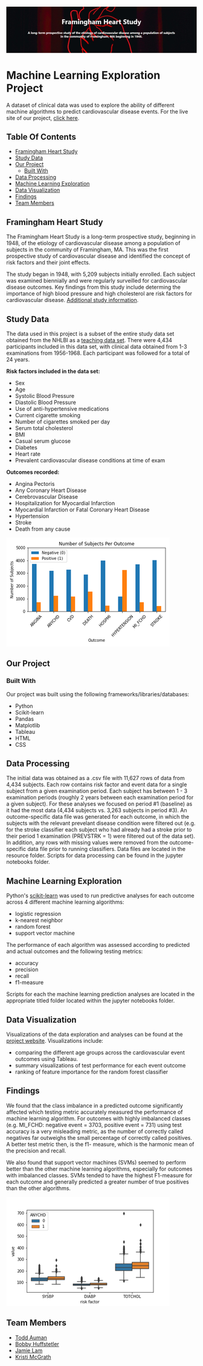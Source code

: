 ![alt text](Images/jumbotron.png)

# Machine Learning Exploration Project

A dataset of clinical data was used to explore the ability of different machine algorithms to predict cardiovascular disease events. For the live site of our project, [click here](https://kmcgrath88.github.io/FraminghamML-Project/summary.html).

<!-- TABLE OF CONTENTS -->
## Table Of Contents

* [Framingham Heart Study](#framingham-heart-study)
* [Study Data](#study-data)
* [Our Project](#our-project)
  * [Built With](#built-with)
* [Data Processing](#data-processing)
* [Machine Learning Exploration](#machine-learning-exploration)
* [Data Visualization](#data-visualization)
* [Findings](#findings)
* [Team Members](#team-members)

<!-- Framingham Heart Study -->
## Framingham Heart Study

The Framingham Heart Study is a long-term prospective study, beginning in 1948, of the etiology of cardiovascular disease among a population of subjects in the community of Framingham, MA. This was the first prospective study of cardiovascular disease and identified the concept of risk factors and their joint effects.

The study began in 1948, with 5,209 subjects initially enrolled. Each subject was examined biennially and were regularly surveilled for cardiovascular disease outcomes. Key findings from this study include determing the importance of high blood pressure and high cholesterol are risk factors for cardiovascular disease.  [Additional study information](https://www.nhlbi.nih.gov/science/framingham-heart-study-fhs).

<!-- Study Data -->
## Study Data

The data used in this project is a subset of the entire study data set obtained from the NHLBI as a [teaching data set](https://biolincc.nhlbi.nih.gov/teaching/). There were 4,434 participants included in this data set, with clinical data obtained from 1-3 examinations from 1956-1968. Each participant was followed for a total of 24 years. 

**Risk factors included in the data set:**
* Sex
* Age
* Systolic Blood Pressure	
* Diastolic Blood Pressure
* Use of anti-hypertensive medications
* Current cigarette smoking
* Number of cigarettes smoked per day
* Serum total cholesterol
* BMI			
* Casual serum glucose
* Diabetes		
* Heart rate
* Prevalent cardiovascular disease conditions at time of exam

**Outcomes recorded:**
* Angina Pectoris	
* Any Coronary Heart Disease
* Cerebrovascular Disease
* Hospitalization for Myocardial Infarction
* Myocardial Infarction or Fatal Coronary Heart Disease
* Hypertension
* Stroke
* Death from any cause

![subjects per outcome](Images/subjects_per_outcome.png)

<!-- Our Project -->
## Our Project

<!-- Built With -->
### Built With

Our project was built using the following frameworks/libraries/databases:<br>
* Python 
* Scikit-learn
* Pandas
* Matplotlib
* Tableau
* HTML
* CSS

<!-- Data Processing -->
## Data Processing

The initial data was obtained as a .csv file with 11,627 rows of data from 4,434 subjects. Each row contains risk factor and event data for a single subject from a given examination period. Each subject has between 1 - 3 examination periods (roughly 2 years between each examination period for a given subject). For these analyses we focused on period #1 (baseline) as it had the most data (4,434 subjects vs. 3,263 subjects in period #3). An outcome-specific data file was generated for each outcome, in which the subjects with the relevant prevelant disease condition were filtered out (e.g. for the stroke classifier each subject who had already had a stroke prior to their period 1 examination (PREVSTRK = 1) were filtered out of the data set). In addition, any rows with missing values were removed from the outcome-specific data file prior to running classifiers.  Data files are located in the resource folder.  Scripts for data processing can be found in the jupyter notebooks folder.

<!-- Machine Learning Exploration -->
## Machine Learning Exploration

Python's [scikit-learn](https://scikit-learn.org/stable/index.html) was used to run predictive analyses for each outcome across 4 different machine learning algorithms:
* logistic regression
* k-nearest neighbor
* random forest
* support vector machine

The performance of each algorithm was assessed according to predicted and actual outcomes and the following testing metrics:
* accuracy	
* precision
* recall
* f1-measure

Scripts for each the machine learning prediction analyses are located in the appropriate titled folder located within the jupyter notebooks folder.

<!-- Data Visualization -->
## Data Visualization

Visualizations of the data exploration and analyses can be found at the [project website](https://kmcgrath88.github.io/FraminghamML-Project/summary.html).  Visualizations include:
 * comparing the different age groups across the cardiovascular event outcomes using Tableau.
 * summary visualizations of test performance for each event outcome
 * ranking of feature importance for the random forest classifier

<!-- Findings -->
## Findings

We found that the class imbalance in a predicted outcome significantly affected which testing metric accurately measured the performance of machine learning algorithm.  For outcomes with highly imbalanced classes (e.g. MI_FCHD: negative event = 3703, positive event = 731) using test accuracy is a very misleading metric, as the number of correctly called negatives far outweighs the small percentage of correctly called positives.  A better test metric then, is the f1- measure, which is the harmonic mean of the precision and recall.  

We also found that support vector machines (SVMs) seemed to perform better than the other machine learning algorithms, especially for outcomes with imbalanced classes.  SVMs tended to have the highest F1-measure for each outcome and generally predicted a greater number of true positives than the other algorithms.

![alt text](Images/anychd_boxplot.png)

<!-- Team Members -->
## Team Members
* [ Todd Auman ](https://github.com/jtauman)
* [ Bobby Huffstetler ](https://github.com/bhuffstetler)
* [Jamie Lam](https://github.com/jwlam)
* [ Kristi McGrath ](https://github.com/kmcgrath88)
